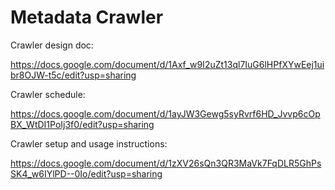# Metadata Crawler

Crawler design doc:

https://docs.google.com/document/d/1Axf_w9I2uZt13ql7IuG6lHPfXYwEej1uibr8OJW-t5c/edit?usp=sharing

Crawler schedule:

https://docs.google.com/document/d/1ayJW3Gewg5syRvrf6HD_Jvvp6cOpBX_WtDI1PoIj3f0/edit?usp=sharing

Crawler setup and usage instructions:

https://docs.google.com/document/d/1zXV26sQn3QR3MaVk7FqDLR5GhPsSK4_w6IYlPD--0Io/edit?usp=sharing
